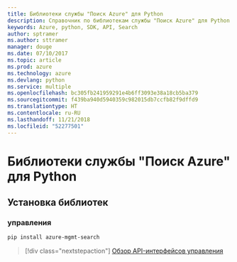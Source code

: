 ```yaml
---
title: Библиотеки службы "Поиск Azure" для Python
description: Справочник по библиотекам службы "Поиск Azure" для Python
keywords: Azure, python, SDK, API, Search
author: sptramer
ms.author: sttramer
manager: douge
ms.date: 07/10/2017
ms.topic: article
ms.prod: azure
ms.technology: azure
ms.devlang: python
ms.service: multiple
ms.openlocfilehash: bc305fb241959291e4b6ff3093e38a18cb5ba379
ms.sourcegitcommit: f439ba940d5940359c982015db7ccfb82f9dffd9
ms.translationtype: HT
ms.contentlocale: ru-RU
ms.lasthandoff: 11/21/2018
ms.locfileid: "52277501"
---
```

# <a name="azure-search-libraries-for-python"></a>Библиотеки службы "Поиск Azure" для Python

## <a name="install-the-libraries"></a>Установка библиотек


### <a name="management"></a>управления

```bash
pip install azure-mgmt-search
```
> [!div class="nextstepaction"]
> [Обзор API-интерфейсов управления](/python/api/overview/azure/search/management)